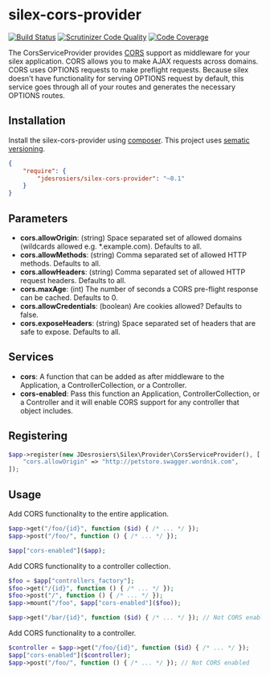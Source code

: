 silex-cors-provider
===================

[![Build Status](https://travis-ci.org/jdesrosiers/silex-cors-provider.png?branch=v0)](https://travis-ci.org/jdesrosiers/silex-cors-provider)
[![Scrutinizer Code Quality](https://scrutinizer-ci.com/g/jdesrosiers/silex-cors-provider/badges/quality-score.png?b=v0)](https://scrutinizer-ci.com/g/jdesrosiers/silex-cors-provider/?branch=v0)
[![Code Coverage](https://scrutinizer-ci.com/g/jdesrosiers/silex-cors-provider/badges/coverage.png?b=v0)](https://scrutinizer-ci.com/g/jdesrosiers/silex-cors-provider/?branch=v0)

The CorsServiceProvider provides [CORS](http://enable-cors.org/) support as middleware for your silex application.  CORS
allows you to make AJAX requests across domains.  CORS uses OPTIONS requests to make preflight requests.  Because silex
doesn't have functionality for serving OPTIONS request by default, this service goes through all of your routes and
generates the necessary OPTIONS routes.

Installation
------------
Install the silex-cors-provider using [composer](http://getcomposer.org/).  This project uses [sematic versioning](http://semver.org/).

```json
{
    "require": {
        "jdesrosiers/silex-cors-provider": "~0.1"
    }
}
```

Parameters
----------
* **cors.allowOrigin**: (string) Space separated set of allowed domains (wildcards allowed e.g. *.example.com).
Defaults to all.
* **cors.allowMethods**: (string) Comma separated set of allowed HTTP methods.  Defaults to all.
* **cors.allowHeaders**: (string) Comma separated set of allowed HTTP request headers.  Defaults to all.
* **cors.maxAge**: (int) The number of seconds a CORS pre-flight response can be cached.  Defaults to 0.
* **cors.allowCredentials**: (boolean) Are cookies allowed?  Defaults to false.
* **cors.exposeHeaders**: (string) Space separated set of headers that are safe to expose.  Defaults to all.

Services
--------
* **cors**: A function that can be added as after middleware to the Application, a ControllerCollection, or a Controller.
* **cors-enabled**: Pass this function an Application, ControllerCollection, or a Controller and it will enable CORS
support for any controller that object includes.

Registering
-----------
```php
$app->register(new JDesrosiers\Silex\Provider\CorsServiceProvider(), [
    "cors.allowOrigin" => "http://petstore.swagger.wordnik.com",
]);
```

Usage
-----
Add CORS functionality to the entire application.
```php
$app->get("/foo/{id}", function ($id) { /* ... */ });
$app->post("/foo/", function () { /* ... */ });

$app["cors-enabled"]($app);
```
Add CORS functionality to a controller collection.
```php
$foo = $app["controllers_factory"];
$foo->get("/{id}", function () { /* ... */ });
$foo->post("/", function () { /* ... */ });
$app->mount("/foo", $app["cors-enabled"]($foo));

$app->get("/bar/{id}", function ($id) { /* ... */ }); // Not CORS enabled
```
Add CORS functionality to a controller.
```php
$controller = $app->get("/foo/{id}", function ($id) { /* ... */ });
$app["cors-enabled"]($controller);
$app->post("/foo/", function () { /* ... */ }); // Not CORS enabled
```
